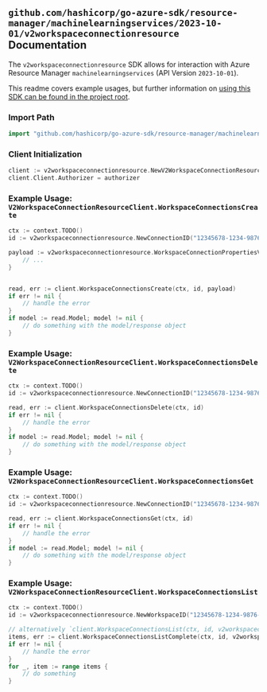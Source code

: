 
## `github.com/hashicorp/go-azure-sdk/resource-manager/machinelearningservices/2023-10-01/v2workspaceconnectionresource` Documentation

The `v2workspaceconnectionresource` SDK allows for interaction with Azure Resource Manager `machinelearningservices` (API Version `2023-10-01`).

This readme covers example usages, but further information on [using this SDK can be found in the project root](https://github.com/hashicorp/go-azure-sdk/tree/main/docs).

### Import Path

```go
import "github.com/hashicorp/go-azure-sdk/resource-manager/machinelearningservices/2023-10-01/v2workspaceconnectionresource"
```


### Client Initialization

```go
client := v2workspaceconnectionresource.NewV2WorkspaceConnectionResourceClientWithBaseURI("https://management.azure.com")
client.Client.Authorizer = authorizer
```


### Example Usage: `V2WorkspaceConnectionResourceClient.WorkspaceConnectionsCreate`

```go
ctx := context.TODO()
id := v2workspaceconnectionresource.NewConnectionID("12345678-1234-9876-4563-123456789012", "example-resource-group", "workspaceValue", "connectionValue")

payload := v2workspaceconnectionresource.WorkspaceConnectionPropertiesV2BasicResource{
	// ...
}


read, err := client.WorkspaceConnectionsCreate(ctx, id, payload)
if err != nil {
	// handle the error
}
if model := read.Model; model != nil {
	// do something with the model/response object
}
```


### Example Usage: `V2WorkspaceConnectionResourceClient.WorkspaceConnectionsDelete`

```go
ctx := context.TODO()
id := v2workspaceconnectionresource.NewConnectionID("12345678-1234-9876-4563-123456789012", "example-resource-group", "workspaceValue", "connectionValue")

read, err := client.WorkspaceConnectionsDelete(ctx, id)
if err != nil {
	// handle the error
}
if model := read.Model; model != nil {
	// do something with the model/response object
}
```


### Example Usage: `V2WorkspaceConnectionResourceClient.WorkspaceConnectionsGet`

```go
ctx := context.TODO()
id := v2workspaceconnectionresource.NewConnectionID("12345678-1234-9876-4563-123456789012", "example-resource-group", "workspaceValue", "connectionValue")

read, err := client.WorkspaceConnectionsGet(ctx, id)
if err != nil {
	// handle the error
}
if model := read.Model; model != nil {
	// do something with the model/response object
}
```


### Example Usage: `V2WorkspaceConnectionResourceClient.WorkspaceConnectionsList`

```go
ctx := context.TODO()
id := v2workspaceconnectionresource.NewWorkspaceID("12345678-1234-9876-4563-123456789012", "example-resource-group", "workspaceValue")

// alternatively `client.WorkspaceConnectionsList(ctx, id, v2workspaceconnectionresource.DefaultWorkspaceConnectionsListOperationOptions())` can be used to do batched pagination
items, err := client.WorkspaceConnectionsListComplete(ctx, id, v2workspaceconnectionresource.DefaultWorkspaceConnectionsListOperationOptions())
if err != nil {
	// handle the error
}
for _, item := range items {
	// do something
}
```
